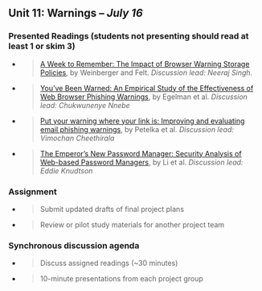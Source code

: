 ## Unit 11: Warnings – *July 16*

### Presented Readings (students not presenting should read at least 1 or skim 3)

- > [<span class="underline">A Week to Remember: The Impact of Browser Warning Storage Policies</span>](https://www.usenix.org/system/files/conference/soups2016/soups2016-paper-weinberger.pdf), by Weinberger and Felt.
  > *Discussion lead: Neeraj Singh.*

- > [<span class="underline">You’ve Been Warned: An Empirical Study of the Effectiveness of Web Browser Phishing Warnings</span>](http://www.guanotronic.com/~serge/papers/warned.pdf), by Egelman et al.
  > *Discussion lead: Chukwunenye Nnebe*

- > [<span class="underline">Put your warning where your link is: Improving and evaluating email phishing warnings</span>](https://dl.acm.org/doi/pdf/10.1145/3290605.3300748), by Petelka et al.
  > *Discussion lead: Vimochan Cheethirala*

- > [The Emperor’s New Password Manager: Security Analysis of Web-based Password Managers](https://www.usenix.org/system/files/conference/usenixsecurity14/sec14-paper-li-zhiwei.pdf), by Li et al.
  > *Discussion lead: Eddie Knudtson*



### Assignment

  - > Submit updated drafts of final project plans

  - > Review or pilot study materials for another project team

### Synchronous discussion agenda

  - > Discuss assigned readings (\~30 minutes)

  - > 10-minute presentations from each project group
